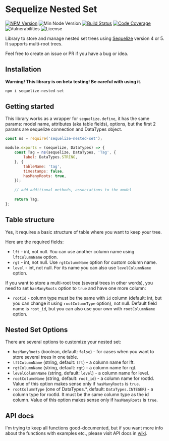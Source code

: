 # Sequelize Nested Set

[![NPM Version](https://img.shields.io/npm/v/sequelize-nested-set.svg?style=flat)](https://www.npmjs.com/package/sequelize-nested-set)
![Min Node Version](https://img.shields.io/node/v/sequelize-nested-set.svg?style=flat)
[![Build Status](https://travis-ci.com/fremail/sequelize-nested-set.svg?branch=master)](https://travis-ci.com/fremail/sequelize-nested-set)
[![Code Coverage](https://img.shields.io/codecov/c/github/fremail/sequelize-nested-set.svg?style=flat)](https://codecov.io/gh/fremail/sequelize-nested-set)
![Vulnerabilities](https://img.shields.io/snyk/vulnerabilities/github/fremail/sequelize-nested-set/package.json.svg?style=flat)
![License](https://img.shields.io/github/license/fremail/sequelize-nested-set.svg)

Library to store and manage nested set trees using [Sequelize](https://github.com/sequelize/sequelize) version 4 or 5. It supports multi-root trees.

Feel free to create an issue or PR if you have a bug or idea.

## Installation

**Warning! This library is on beta testing! Be careful with using it.** 

```bash
npm i sequelize-nested-set
```

## Getting started

This library works as a wrapper for `sequelize.define`, it has the same params: model name, attributes (aka table fields), options, but the first 2 params are sequelize connection and DataTypes object.

```javascript
const ns = require('sequelize-nested-set');

module.exports = (sequelize, DataTypes) => {
    const Tag = ns(sequelize, DataTypes, 'Tag', {
        label: DataTypes.STRING,
    }, {
        tableName: 'tag',
        timestamps: false,
        hasManyRoots: true,
    });
    
    // add additional methods, associations to the model
    
    return Tag;
};
```

## Table structure

Yes, it requires a basic structure of table where you want to keep your tree.

Here are the required fields:
* `lft` - int, not null. You can use another column name using `lftColumnName` option.
* `rgt` - int, not null. Use `rgtColumnName` option for custom column name.
* `level` - int, not null. For its name you can also use `levelColumnName` option.

If you want to store a multi-root tree (several trees in other words), you need to set `hasManyRoots` option to `true` and have one more column:
* `rootId` - column type must be the same with `id` column (default: int, but you can change it using `rootColumnType` option), not null. Default field name is `root_id`, but you can also use your own with `rootColumnName` option.

## Nested Set Options

There are several options to customize your nested set:
* `hasManyRoots` (boolean, default: `false`) - for cases when you want to store several trees in one table.
* `lftColumnName` (string, default: `lft`) - a column name for lft.
* `rgtColumnName` (string, default: `rgt`) - a column name for rgt.
* `levelColumnName` (string, default: `level`) - a column name for level.
* `rootColumnName` (string, default: `root_id`) - a column name for rootId. Value of this option makes sense only if `hasManyRoots` is `true`.
* `rootColumnType` (one of DataTypes.*, default: `DataTypes.INTEGER`) - a column type for rootId. It must be the same column type as the id column. Value of this option makes sense only if `hasManyRoots` is `true`.

## API docs

I'm trying to keep all functions good-documented, but if you want more info about the functions with examples etc., please visit API docs in [wiki](https://github.com/fremail/sequelize-nested-set/wiki).
